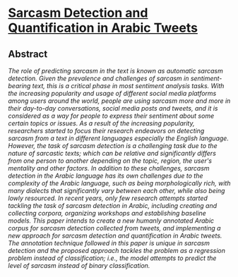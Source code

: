 # [Sarcasm Detection and Quantification in Arabic Tweets](https://ieeexplore.ieee.org/stamp/stamp.jsp?arnumber=9643186)

## Abstract
_The role of predicting sarcasm in the text is known as automatic sarcasm detection. Given the prevalence and challenges of sarcasm in sentiment-bearing text, this is a critical phase in most sentiment analysis tasks. With the increasing popularity and usage of different social media platforms among users around the world, people are using sarcasm more and more in their day-to-day conversations, social media posts and tweets, and it is considered as a way for people to express their sentiment about some certain topics or issues. As a result of the increasing popularity, researchers started to focus their research endeavors on detecting sarcasm from a text in different languages especially the English language. However, the task of sarcasm detection is a challenging task due to the nature of sarcastic texts; which can be relative and significantly differs from one person to another depending on the topic, region, the user's mentality and other factors. In addition to these challenges, sarcasm detection in the Arabic language has its own challenges due to the complexity of the Arabic language, such as being morphologically rich, with many dialects that significantly vary between each other, while also being lowly resourced. In recent years, only few research attempts started tackling the task of sarcasm detection in Arabic, including creating and collecting corpora, organizing workshops and establishing baseline models. This paper intends to create a new humanly annotated Arabic corpus for sarcasm detection collected from tweets, and implementing a new approach for sarcasm detection and quantification in Arabic tweets. The annotation technique followed in this paper is unique in sarcasm detection and the proposed approach tackles the problem as a regression problem instead of classification; i.e., the model attempts to predict the level of sarcasm instead of binary classification._

